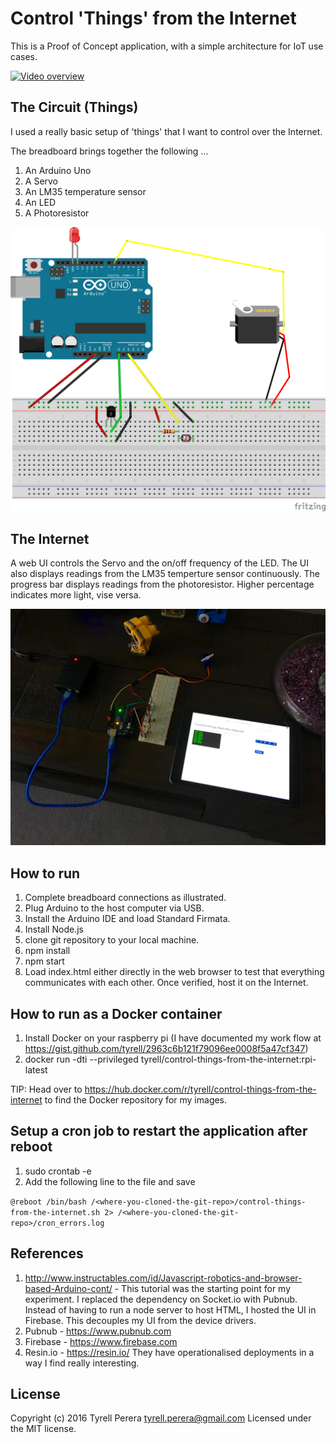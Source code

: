 # Control 'Things' from the Internet
This is a Proof of Concept application, with a simple architecture for IoT use cases.

[![Video overview](https://img.youtube.com/vi/F-WoFkbe0uc/0.jpg)](https://youtu.be/F-WoFkbe0uc "Video overview")


## The Circuit (Things)
I used a really basic setup of 'things' that I want to control over the Internet.

The breadboard brings together the following ...

 1. An Arduino Uno 
 2. A Servo
 3. An LM35 temperature sensor
 4. An LED
 5. A Photoresistor
 
![Things circuit diagram](https://raw.githubusercontent.com/tyrell/control-things-from-the-internet/master/circuit/control-things-from-the-internet.png?token=AAvfoaqXHQMVUwF-9Udk3l76xka8WGh7ks5XQXsywA%3D%3D "Things circuit diagram")
 

## The Internet
A web UI controls the Servo and the on/off frequency of the LED. The UI also displays readings from the LM35 temperture sensor continuously. The progress bar displays readings from the photoresistor. Higher percentage indicates more light, vise versa.

![Demo Photo](https://raw.githubusercontent.com/tyrell/control-things-from-the-internet/master/circuit/demo-picture.png?token=AAvfoVpTcZUJIrivKJXv5XW9WqM2mEiJks5XQXtEwA%3D%3D "Demo Photo")


## How to run
1. Complete breadboard connections as illustrated.
2. Plug Arduino to the host computer via USB.
3. Install the Arduino IDE and load Standard Firmata.
4. Install Node.js  
5. clone git repository to your local machine.
6. npm install
7. npm start
6. Load index.html either directly in the web browser to test that everything communicates with each other. Once verified, host it on the Internet.

## How to run as a Docker container
1. Install Docker on your raspberry pi (I have documented my work flow at https://gist.github.com/tyrell/2963c6b121f79096ee0008f5a47cf347)
2. docker run -dti --privileged tyrell/control-things-from-the-internet:rpi-latest

TIP: Head over to https://hub.docker.com/r/tyrell/control-things-from-the-internet to find the Docker repository for my images.

## Setup a cron job to restart the application after reboot
1. sudo crontab -e
2. Add the following line to the file and save

`@reboot /bin/bash /<where-you-cloned-the-git-repo>/control-things-from-the-internet.sh 2> /<where-you-cloned-the-git-repo>/cron_errors.log`

## References
1. http://www.instructables.com/id/Javascript-robotics-and-browser-based-Arduino-cont/ - This tutorial was the starting point for my experiment. I replaced the dependency on Socket.io with Pubnub. Instead of having to run a node server to host HTML, I hosted the UI in Firebase. This decouples my UI from the device drivers.
2. Pubnub - https://www.pubnub.com
3. Firebase - https://www.firebase.com
4. Resin.io - https://resin.io/ They have operationalised deployments in a way I find really interesting.


## License
Copyright (c) 2016 Tyrell Perera <tyrell.perera@gmail.com>
Licensed under the MIT license.
